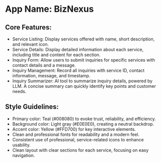 # **App Name**: BizNexus

## Core Features:

- Service Listing: Display services offered with name, short description, and relevant icon.
- Service Details: Display detailed information about each service, including title and content for each section.
- Inquiry Form: Allow users to submit inquiries for specific services with contact details and a message.
- Inquiry Management: Record all inquiries with service ID, contact information, message, and timestamp.
- Inquiry Summarizer: AI tool to summarize inquiry details, powered by LLM.  A concise summary can quickly identify key points and customer needs.

## Style Guidelines:

- Primary color: Teal (#008080) to evoke trust, reliability, and efficiency.
- Background color: Light gray (#E0E0E0), creating a neutral backdrop.
- Accent color: Yellow (#FFD700) for key interactive elements.
- Clean and professional fonts for readability and a modern feel.
- Consistent use of professional, service-related icons to enhance usability.
- Clean layout with clear sections for each service, focusing on easy navigation.